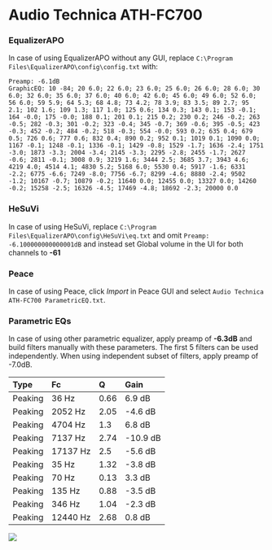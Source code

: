 # Audio Technica ATH-FC700

### EqualizerAPO
In case of using EqualizerAPO without any GUI, replace `C:\Program Files\EqualizerAPO\config\config.txt`
with:
```
Preamp: -6.1dB
GraphicEQ: 10 -84; 20 6.0; 22 6.0; 23 6.0; 25 6.0; 26 6.0; 28 6.0; 30 6.0; 32 6.0; 35 6.0; 37 6.0; 40 6.0; 42 6.0; 45 6.0; 49 6.0; 52 6.0; 56 6.0; 59 5.9; 64 5.3; 68 4.8; 73 4.2; 78 3.9; 83 3.5; 89 2.7; 95 2.1; 102 1.6; 109 1.3; 117 1.0; 125 0.6; 134 0.3; 143 0.1; 153 -0.1; 164 -0.0; 175 -0.0; 188 0.1; 201 0.1; 215 0.2; 230 0.2; 246 -0.2; 263 -0.5; 282 -0.3; 301 -0.2; 323 -0.4; 345 -0.7; 369 -0.6; 395 -0.5; 423 -0.3; 452 -0.2; 484 -0.2; 518 -0.3; 554 -0.0; 593 0.2; 635 0.4; 679 0.5; 726 0.6; 777 0.6; 832 0.4; 890 0.2; 952 0.1; 1019 0.1; 1090 0.0; 1167 -0.1; 1248 -0.1; 1336 -0.1; 1429 -0.8; 1529 -1.7; 1636 -2.4; 1751 -3.0; 1873 -3.3; 2004 -3.4; 2145 -3.3; 2295 -2.8; 2455 -1.7; 2627 -0.6; 2811 -0.1; 3008 0.9; 3219 1.6; 3444 2.5; 3685 3.7; 3943 4.6; 4219 4.0; 4514 4.1; 4830 5.2; 5168 6.0; 5530 0.4; 5917 -1.6; 6331 -2.2; 6775 -6.6; 7249 -8.0; 7756 -6.7; 8299 -4.6; 8880 -2.4; 9502 -1.2; 10167 -0.7; 10879 -0.2; 11640 0.0; 12455 0.0; 13327 0.0; 14260 -0.2; 15258 -2.5; 16326 -4.5; 17469 -4.8; 18692 -2.3; 20000 0.0
```

### HeSuVi
In case of using HeSuVi, replace `C:\Program Files\EqualizerAPO\config\HeSuVi\eq.txt` and omit `Preamp:
-6.100000000000001dB` and instead set Global volume in the UI for both channels to **-61**

### Peace
In case of using Peace, click *Import* in Peace GUI and select `Audio Technica ATH-FC700 ParametricEQ.txt`.

### Parametric EQs
In case of using other parametric equalizer, apply preamp of **-6.3dB** and build filters manually
with these parameters. The first 5 filters can be used independently.
When using independent subset of filters, apply preamp of -7.0dB.

| Type    | Fc       |    Q | Gain     |
|:--------|:---------|:-----|:---------|
| Peaking | 36 Hz    | 0.66 | 6.9 dB   |
| Peaking | 2052 Hz  | 2.05 | -4.6 dB  |
| Peaking | 4704 Hz  | 1.3  | 6.8 dB   |
| Peaking | 7137 Hz  | 2.74 | -10.9 dB |
| Peaking | 17137 Hz | 2.5  | -5.6 dB  |
| Peaking | 35 Hz    | 1.32 | -3.8 dB  |
| Peaking | 70 Hz    | 0.13 | 3.3 dB   |
| Peaking | 135 Hz   | 0.88 | -3.5 dB  |
| Peaking | 346 Hz   | 1.04 | -2.3 dB  |
| Peaking | 12440 Hz | 2.68 | 0.8 dB   |

![](https://raw.githubusercontent.com/jaakkopasanen/AutoEq/master/results/innerfidelity/sbaf-serious/Audio%20Technica%20ATH-FC700/Audio%20Technica%20ATH-FC700.png)